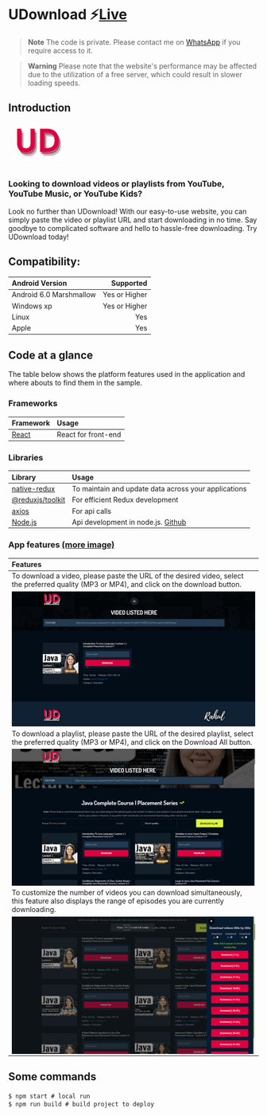 # UDownload ⚡[Live](https://udownload.netlify.app/)

> **Note**
> The code is private. Please contact me on [WhatsApp](https://rkpassin132.github.io) if you require access to it.

> **Warning**
>  Please note that the website's performance may be affected due to the utilization of a free server, which could result in slower loading speeds.

## Introduction

<img src="images/logo1.png" width="100" hspace="10" vspace="10">

### Looking to download videos or playlists from YouTube, YouTube Music, or YouTube Kids?

Look no further than UDownload! With our easy-to-use website, you can simply paste the video or playlist URL and start downloading in no time. Say goodbye to complicated software and hello to hassle-free downloading. Try UDownload today!

## Compatibility:

| Android Version         |     Supported |
| :---------------------- | ------------: |
| Android 6.0 Marshmallow | Yes or Higher |
| Windows xp              | Yes or Higher |
| Linux                   |           Yes |
| Apple                   |           Yes |

## Code at a glance

The table below shows the platform features used in the application and where abouts to find them in the sample.

### Frameworks

| Framework                                                     | Usage               |
| :------------------------------------------------------------ | :------------------ |
| [React](https://legacy.reactjs.org/docs/getting-started.html) | React for front-end |

### Libraries

| Library                                          | Usage                                                                                |
| :----------------------------------------------- | :----------------------------------------------------------------------------------- |
| [native-redux](https://react-redux.js.org/)      | To maintain and update data across your applications                                 |
| [@reduxjs/toolkit](https://reactnavigation.org/) | For efficient Redux development                                                      |
| [axios](https://www.npmjs.com/package/axios)     | For api calls                                                                        |
| [Node.js](https://nodejs.org/en/)                | Api development in node.js. [Github](https://github.com/rkpassin132/book-reader-api) |

### App features [(more image)](images/)

| Features                                                                                                                                               |
| :----------------------------------------------------------------------------------------------------------------------------------------------------- |
| To download a video, please paste the URL of the desired video, select the preferred quality (MP3 or MP4), and click on the download button.           |
| [<img alt="download-1-video" style="max-height:300px" align="left" src="images/download-1-video.png" />](images/download-1-video.png)                                           |
| To download a playlist, please paste the URL of the desired playlist, select the preferred quality (MP3 or MP4), and click on the Download All button. |
| [<img alt="download-playlist" style="max-height:300px" align="left" src="images/download-playlist.png" />](images/download-playlist.png)                                        |
| To customize the number of videos you can download simultaneously, this feature also displays the range of episodes you are currently downloading.     |
| [<img alt="download-playlist-videos" style="max-height:300px" align="left" src="images/download-playlist-videos.png" />](images/download-playlist-videos.png)                   |

## Some commands

```shell
$ npm start # local run
$ npm run build # build project to deploy
```
